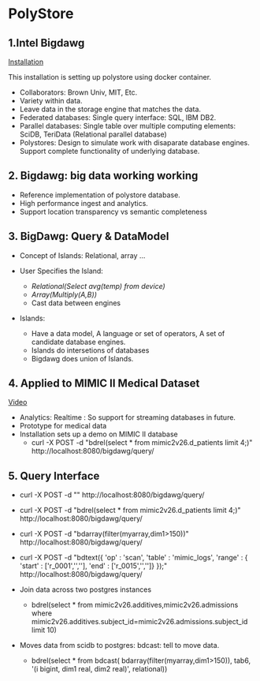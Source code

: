 # PolyStore

## 1.Intel Bigdawg
[Installation](http://bigdawg-documentation.readthedocs.io/en/latest/getting-started.html)

This installation is setting up polystore using docker container. 

- Collaborators: Brown Univ, MIT, Etc.
- Variety within data.
- Leave data in the storage engine that matches the data.
- Federated databases: Single query interface: SQL, IBM DB2.
- Parallel databases: Single table over multiple computing elements: SciDB, TeriData (Relational parallel database)
- Polystores: Design to simulate work with disaparate database engines. Support complete functionality of underlying database.

## 2. Bigdawg: big data working working
- Reference implementation of polystore database.
- High performance ingest and analytics.
- Support location transparency vs semantic completeness

## 3. BigDawg: Query & DataModel
- Concept of Islands: Relational, array ...
- User Specifies the Island: 
  - *Relational(Select avg(temp) from device)*
  - *Array(Multiply(A,B))*
  - Cast data between engines
  
- Islands:
  - Have a data model, A language or set of operators, A set of candidate database engines.
  - Islands do intersetions of databases
  - Bigdawg does union of Islands.
  
## 4. Applied to MIMIC II Medical Dataset
[Video](https://www.youtube.com/watch?v=1GjA2mJFBb0)

- Analytics: Realtime : So support for streaming databases in future.
- Prototype for medical data
- Installation sets up a demo on MIMIC II database
  - curl -X POST -d "bdrel(select * from mimic2v26.d_patients limit 4;)" http://localhost:8080/bigdawg/query/
  
## 5. Query Interface

- curl -X POST -d "<query-goes-here>" http://localhost:8080/bigdawg/query/
- curl -X POST -d "bdrel(select * from mimic2v26.d_patients limit 4;)" http://localhost:8080/bigdawg/query/
- curl -X POST -d "bdarray(filter(myarray,dim1>150))" http://localhost:8080/bigdawg/query/
- curl -X POST -d "bdtext({ 'op' : 'scan', 'table' : 'mimic_logs', 'range' : { 'start' : ['r_0001','',''], 'end' : ['r_0015','','']} });" http://localhost:8080/bigdawg/query/

- Join data across two postgres instances
  - bdrel(select * from mimic2v26.additives,mimic2v26.admissions where mimic2v26.additives.subject_id=mimic2v26.admissions.subject_id limit 10)
- Moves data from scidb to postgres: bdcast: tell to move data.
  - bdrel(select * from bdcast( bdarray(filter(myarray,dim1>150)), tab6, '(i bigint, dim1 real, dim2 real)', relational))





